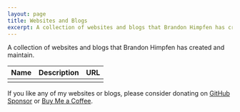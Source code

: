 ```yaml
---
layout: page
title: Websites and Blogs
excerpt: A collection of websites and blogs that Brandon Himpfen has created and maintain.
---
```


A collection of websites and blogs that Brandon Himpfen has created and maintain.

| Name | Description | URL |
|:--- |:-------- |:-------- |
|  | | []() |

<div class="alert alert-success" role="alert">
  	If you like any of my websites or blogs, please consider donating on <a href="https://github.com/sponsors/brandonhimpfen/" class="alert-link">GitHub Sponsor</a> or <a href="https://www.buymeacoffee.com/brandonhimpfen" class="alert-link">Buy Me a Coffee</a>.
</div>